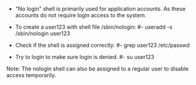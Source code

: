 - "No login" shell is primarily used for application 
accounts. As these accounts do not require login access
to the system. 



- To create a user123 with shell file /sbin/nologin:
#- useradd -s /sbin/nologin user123


- Check if the shell is assigned correctly: 
#- grep user123 /etc/passwd



- Try to login to make sure login is denied.
#- su user123


Note: 
The nologin shell can also be assigned to a regular
user to disable access temporarily.
